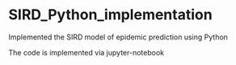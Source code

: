 # SIRD_Python_implementation

Implemented the SIRD model of epidemic prediction using Python

The code is implemented via jupyter-notebook
